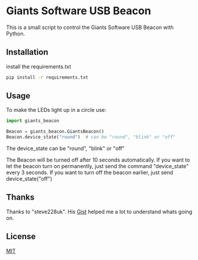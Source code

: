 # Giants Software USB Beacon

This is a small script to control the Giants Software USB Beacon with Python.

## Installation

install the requirements.txt

```bash
pip install -r requirements.txt
```

## Usage
To make the LEDs light up in a circle use:

```python
import giants_beacon

Beacon = giants_beacon.GiantsBeacon()
Beacon.device_state("round")  # can be "round", "blink" or "off"
```

The device_state can be "round", "blink" or "off"

The Beacon will be turned off after 10 seconds automatically. If you want to let the beacon turn on permanently, 
just send the command "device_state" every 3 seconds. If you want to turn off the beacon earlier, just send 
device_state("off")


## Thanks
Thanks to "steve228uk". His [Gist](https://gist.github.com/steve228uk/873d653f1ecec0456ea3f475b6e54f68) helped me a lot to understand whats going on.


## License
[MIT](https://github.com/Microgenital/Giants_Software_USB_Beacon/blob/master/LICENSE.md)